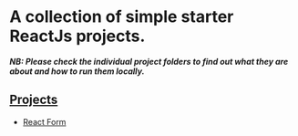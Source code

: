 # A collection of simple starter ReactJs projects.
***NB: Please check the individual project folders to find out
what they are about and how to run them locally.***
## <ins> Projects </ins>
* [React Form]()